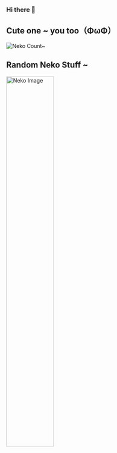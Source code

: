 ### Hi there 👋

## Cute one ~ you too（ΦωΦ）
![Neko Count~](https://count.getloli.com/get/@nekocyan?theme=rule34)

## Random Neko Stuff ~
<img src="https://nekoapi.onrender.com/api/neko" alt="Neko Image" width="50%" height="50%">

<!--
**NekoCyan/NekoCyan** is a ✨ _special_ ✨ repository because its `README.md` (this file) appears on your GitHub profile.

Here are some ideas to get you started:

- 🔭 I’m currently working on ...
- 🌱 I’m currently learning ...
- 👯 I’m looking to collaborate on ...
- 🤔 I’m looking for help with ...
- 💬 Ask me about ...
- 📫 How to reach me: ...
- 😄 Pronouns: ...
- ⚡ Fun fact: ...
-->
